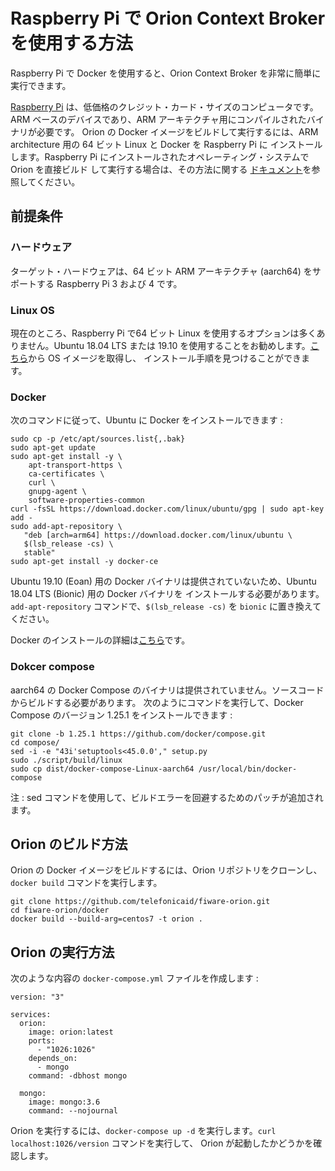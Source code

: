 # Raspberry Pi で Orion Context Broker を使用する方法

Raspberry Pi で Docker を使用すると、Orion Context Broker を非常に簡単に実行できます。

[Raspberry Pi](https://www.raspberrypi.org/) は、低価格のクレジット・カード・サイズのコンピュータです。
ARM ベースのデバイスであり、ARM アーキテクチャ用にコンパイルされたバイナリが必要です。 Orion の Docker
イメージをビルドして実行するには、ARM architecture 用の 64 ビット Linux と Docker を Raspberry Pi に
インストールします。Raspberry Pi にインストールされたオペレーティング・システムで Orion を直接ビルド
して実行する場合は、その方法に関する
[ドキュメント](../doc/manuals.jp/admin/build_source.md#ubuntu-1804-lts)を参照してください。

## 前提条件

### ハードウェア

ターゲット・ハードウェアは、64 ビット ARM アーキテクチャ (aarch64) をサポートする Raspberry Pi 3 および 4 です。

### Linux OS

現在のところ、Raspberry Pi で64 ビット Linux を使用するオプションは多くありません。Ubuntu 18.04 LTS または 19.10
を使用することをお勧めします。[こちら](https://ubuntu.com/download/raspberry-pi)から OS イメージを取得し、
インストール手順を見つけることができます。

### Docker

次のコマンドに従って、Ubuntu に Docker をインストールできます :

```
sudo cp -p /etc/apt/sources.list{,.bak}
sudo apt-get update
sudo apt-get install -y \
    apt-transport-https \
    ca-certificates \
    curl \
    gnupg-agent \
    software-properties-common
curl -fsSL https://download.docker.com/linux/ubuntu/gpg | sudo apt-key add -
sudo add-apt-repository \
   "deb [arch=arm64] https://download.docker.com/linux/ubuntu \
   $(lsb_release -cs) \
   stable"
sudo apt-get install -y docker-ce
```

Ubuntu 19.10 (Eoan) 用の Docker バイナリは提供されていないため、Ubuntu 18.04 LTS (Bionic) 用の Docker バイナリを
インストールする必要があります。`add-apt-repository` コマンドで、`$(lsb_release -cs)` を `bionic` に置き換えてください。

Docker のインストールの詳細は[こちら](https://docs.docker.com/install/linux/docker-ce/ubuntu/)です。

### Dokcer compose

aarch64 の Docker Compose のバイナリは提供されていません。ソースコードからビルドする必要があります。
次のようにコマンドを実行して、Docker Compose のバージョン 1.25.1 をインストールできます :

```
git clone -b 1.25.1 https://github.com/docker/compose.git
cd compose/
sed -i -e "43i'setuptools<45.0.0'," setup.py
sudo ./script/build/linux
sudo cp dist/docker-compose-Linux-aarch64 /usr/local/bin/docker-compose
```

注 : sed コマンドを使用して、ビルドエラーを回避するためのパッチが追加されます。

## Orion のビルド方法

Orion の Docker イメージをビルドするには、Orion リポジトリをクローンし、`docker build` コマンドを実行します。

```
git clone https://github.com/telefonicaid/fiware-orion.git
cd fiware-orion/docker
docker build --build-arg=centos7 -t orion .
```

## Orion の実行方法

次のような内容の `docker-compose.yml` ファイルを作成します :

```
version: "3"

services:
  orion:
    image: orion:latest
    ports:
      - "1026:1026"
    depends_on:
      - mongo
    command: -dbhost mongo

  mongo:
    image: mongo:3.6
    command: --nojournal
```

Orion を実行するには、`docker-compose up -d` を実行します。`curl localhost:1026/version` コマンドを実行して、
Orion が起動したかどうかを確認します。

